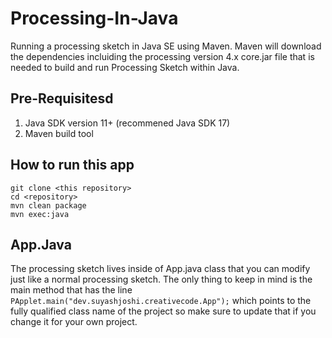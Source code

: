 # Processing-In-Java

Running a processing sketch in Java SE using Maven. Maven will download the dependencies incluiding the processing version 4.x core.jar file that is needed to build and run Processing Sketch within Java.

## Pre-Requisitesd

1. Java SDK version 11+ (recommened Java SDK 17)
2. Maven build tool

## How to run this app
```
git clone <this repository>
cd <repository>
mvn clean package
mvn exec:java
```

## App.Java

The processing sketch lives inside of App.java class that you can modify just like a normal processing sketch. The only thing to keep in mind is the main method that has the line `PApplet.main("dev.suyashjoshi.creativecode.App");` which points to the fully qualified class name of the project so make sure to update that if you change it for your own project.
